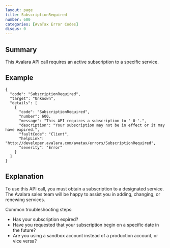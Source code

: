 ```yaml
---
layout: page
title: SubscriptionRequired
number: 600
categories: [AvaTax Error Codes]
disqus: 0
---
```


## Summary

This Avalara API call requires an active subscription to a specific service.

## Example

    {
      "code": "SubscriptionRequired",
      "target": "Unknown",
      "details": [
        {
          "code": "SubscriptionRequired",
          "number": 600,
          "message": "This API requires a subscription to '-0-'.",
          "description": "Your subscription may not be in effect or it may have expired.",
          "faultCode": "Client",
          "helpLink": "http://developer.avalara.com/avatax/errors/SubscriptionRequired",
          "severity": "Error"
        }
      ]
    }

## Explanation

To use this API call, you must obtain a subscription to a designated service.  The Avalara sales team will be happy to assist you in adding, changing, or renewing services.

Common troubleshooting steps:

<ul class="normal">
<li>Has your subscription expired?</li>
<li>Have you requested that your subscription begin on a specific date in the future?</li>
<li>Are you using a sandbox account instead of a production account, or vice versa?</li>
</ul>
